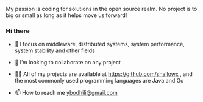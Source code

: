 My passion is coding for solutions in the open source realm. No project is to big or small as long as it helps move us forward!

### Hi there  

- 🔭 I focus on middleware, distributed systems, system performance, system stability and other fields
  
- 👯  I’m looking to collaborate on any project
  
- 👨‍💻 All of my projects are available at https://github.com/shallowx , and the most commonly used programming languages ​​are Java and Go
  
- 📫 How to reach me ybodhili@gmail.com
